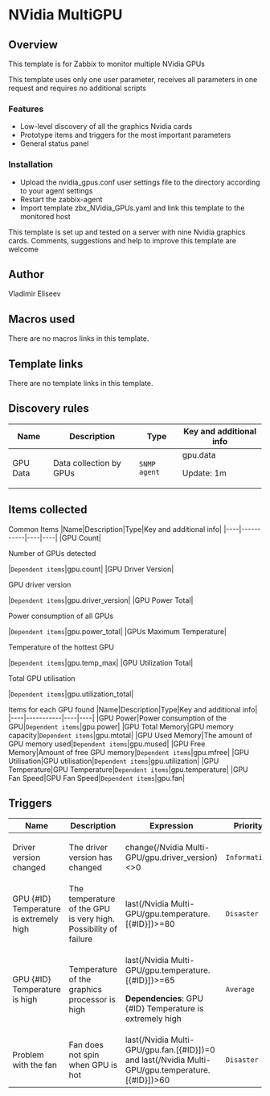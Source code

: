 # NVidia MultiGPU

## Overview

This template is for Zabbix to monitor multiple NVidia GPUs

This template uses only one user parameter, receives all parameters in one request and requires no additional scripts

### Features

* Low-level discovery of all the graphics Nvidia cards
* Prototype items and triggers for the most important parameters
* General status panel

### Installation

* Upload the nvidia_gpus.conf user settings file to the directory according to your agent settings
* Restart the zabbix-agent
* Import template zbx_NVidia_GPUs.yaml and link this template to the monitored host

This template is set up and tested on a server with nine Nvidia graphics cards. Comments, suggestions and help to improve this template are welcome

## Author

Vladimir Eliseev

## Macros used

There are no macros links in this template.

## Template links

There are no template links in this template.

## Discovery rules

|Name|Description|Type|Key and additional info|
|----|-----------|----|----|
|GPU Data|<p>Data collection by GPUs</p>|`SNMP agent`|gpu.data<p>Update: 1m</p>|

## Items collected

Common Items
|Name|Description|Type|Key and additional info|
|----|-----------|----|----|
|GPU Count|<p>Number of GPUs detected</p>|`Dependent items`|gpu.count|
|GPU Driver Version|<p>GPU driver version</p>|`Dependent items`|gpu.driver_version|
|GPU Power Total|<p>Power consumption of all GPUs</p>|`Dependent items`|gpu.power_total|
|GPUs Maximum Temperature|<p>Temperature of the hottest GPU</p>|`Dependent items`|gpu.temp_max|
|GPU Utilization Total|<p>Total GPU utilisation</p>|`Dependent items`|gpu.utilization_total|

Items for each GPU found
|Name|Description|Type|Key and additional info|
|----|-----------|----|----|
|GPU Power|Power consumption of the GPU|`Dependent items`|gpu.power|
|GPU Total Memory|GPU memory capacity|`Dependent items`|gpu.mtotal|
|GPU Used Memory|The amount of GPU memory used|`Dependent items`|gpu.mused|
|GPU Free Memory|Amount of free GPU memory|`Dependent items`|gpu.mfree|
|GPU Utilisation|GPU utilisation|`Dependent items`|gpu.utilization|
|GPU Temperature|GPU Temperature|`Dependent items`|gpu.temperature|
|GPU Fan Speed|GPU Fan Speed|`Dependent items`|gpu.fan|

## Triggers

|Name|Description|Expression|Priority|
|----|-----------|----------|--------|
|Driver version changed|The driver version has changed|<p>change(/Nvidia Multi-GPU/gpu.driver_version)<>0</p>|`Information`|
|GPU {#ID} Temperature is extremely high|The temperature of the GPU is very high. Possibility of failure|last(/Nvidia Multi-GPU/gpu.temperature.[{#ID}])>=80|`Disaster`|
|GPU {#ID} Temperature is high|Temperature of the graphics processor is high|<p>last(/Nvidia Multi-GPU/gpu.temperature.[{#ID}])>=65</p><p>**Dependencies**: GPU {#ID} Temperature is extremely high</p>|`Average`|
|Problem with the fan|Fan does not spin when GPU is hot|last(/Nvidia Multi-GPU/gpu.fan.[{#ID}])=0 and last(/Nvidia Multi-GPU/gpu.temperature.[{#ID}])>60|`Disaster`|
